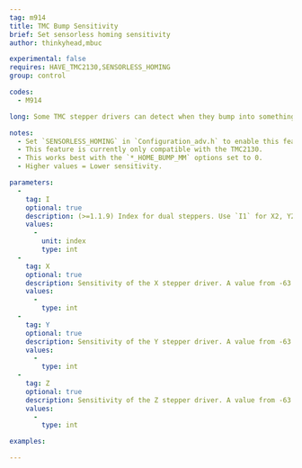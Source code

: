 ```yaml
---
tag: m914
title: TMC Bump Sensitivity
brief: Set sensorless homing sensitivity
author: thinkyhead,mbuc

experimental: false
requires: HAVE_TMC2130,SENSORLESS_HOMING
group: control

codes:
  - M914

long: Some TMC stepper drivers can detect when they bump into something that causes them to stop moving. This feature is so sensitive that it can actually take the place of traditional endstops. Use this command to set the bump sensitivity for the X, Y, and Z stepper drivers.

notes:
  - Set `SENSORLESS_HOMING` in `Configuration_adv.h` to enable this feature.
  - This feature is currently only compatible with the TMC2130.
  - This works best with the `*_HOME_BUMP_MM` options set to 0.
  - Higher values = Lower sensitivity.

parameters:
  -
    tag: I
    optional: true
    description: (>=1.1.9) Index for dual steppers. Use `I1` for X2, Y2, and/or Z2.
    values:
      -
        unit: index
        type: int
  -
    tag: X
    optional: true
    description: Sensitivity of the X stepper driver. A value from -63 to +64.
    values:
      -
        type: int
  -
    tag: Y
    optional: true
    description: Sensitivity of the Y stepper driver. A value from -63 to +64.
    values:
      -
        type: int
  -
    tag: Z
    optional: true
    description: Sensitivity of the Z stepper driver. A value from -63 to +64.
    values:
      -
        type: int

examples:

---
```

